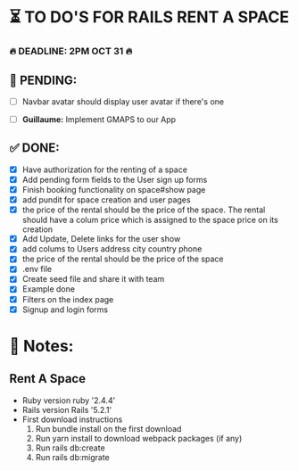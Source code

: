 
# ⏳ TO DO'S FOR RAILS RENT A SPACE 

### 🔥 DEADLINE: 2PM OCT 31 🔥

## 🚨 PENDING:

* [ ] Navbar avatar should display user avatar if there's one 
* [ ] **Guillaume:** Implement GMAPS to our App


## ✅ DONE:

* [X] Have authorization for the renting of a space
* [X] Add pending form fields to the User sign up forms
* [X] Finish booking functionality on space#show page
* [X] add pundit for space creation and user pages
* [X] the price of the rental should be the price of the space. The rental should have a colum price which is assigned to the space price on its creation
* [X] Add Update, Delete links for the user show 
* [X] add colums to Users address city country phone 
* [X] the price of the rental should be the price of the space
* [X] .env file
* [X] Create seed file and share it with team
* [X] Example done
* [X] Filters on the index page
* [X] Signup and login forms

# 📝 Notes:

## Rent A Space

* Ruby version 
  ruby '2.4.4'
* Rails version
  Rails '5.2.1'
* First download instructions
  1. Run bundle install on the first download
  2. Run yarn install to download webpack packages (if any)
  3. Run rails db:create
  4. Run rails db:migrate
